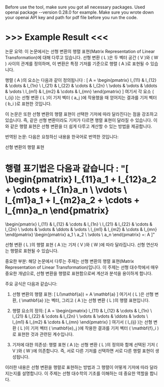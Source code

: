 Before use the tool, make sure you got all necessary packages.
Used openai package --version 0.28.0 for example.
Make sure you wrote down your openai API key and path for pdf file before you run the code.


# >>> Example Result <<< #

논문 요약:
이 논문에서는 선형 변환의 행렬 표현(Matrix Representation of Linear Transformation)에 대해 다루고 있습니다. 선형 변환 \( L \)은 두 벡터 공간 \( V \)와 \( W \) 사이의 관계를 정의하며, 이 변환은 특정 기저를 기준으로 행렬 \( A \)로 표현될 수 있습니다. 

행렬 \( A \)의 요소는 다음과 같이 정의됩니다 :
\[
A = \begin{pmatrix}
l_{11} & l_{12} & \cdots & l_{1n} \\
l_{21} & l_{22} & \cdots & l_{2n} \\
\vdots & \vdots & \ddots & \vdots \\
l_{m1} & l_{m2} & \cdots & l_{mn}
\end{pmatrix}
\]
여기서 각 요소 \( l_{ij} \)는 선형 변환 \( L \)이 기저 벡터 \( a_j \)에 작용했을 때 얻어지는 결과를 기저 벡터 \( b_i \)로 표현한 것입니다. 

이 논문은 또한 선형 변환의 행렬 표현이 선택한 기저에 따라 달라진다는 점을 강조하고 있습니다. 즉, 같은 선형 변환이라도 기저가 다르면 행렬 표현이 달라질 수 있습니다. 이와 같은 행렬 표현은 선형 변환을 더 쉽게 다루고 계산할 수 있는 방법을 제공합니다.

번역된 논문:
다음은 요청하신 내용을 한국어로 번역한 것입니다:

선형 변환의 행렬 표현

행렬 표기법은 다음과 같습니다 :
"\[
\begin{pmatrix}
l_{11}a_1 + l_{12}a_2 + \cdots + l_{1n}a_n \\
\vdots \\
l_{m1}a_1 + l_{m2}a_2 + \cdots + l_{mn}a_n
\end{pmatrix}
=
\begin{pmatrix}
l_{11} & l_{12} & \cdots & l_{1n} \\
l_{21} & l_{22} & \cdots & l_{2n} \\
\vdots & \vdots & \ddots & \vdots \\
l_{m1} & l_{m2} & \cdots & l_{mn}
\end{pmatrix}
\begin{pmatrix}
a_1 \\
a_2 \\
\vdots \\
a_n
\end{pmatrix}
=: A
\]"

선형 변환 \( L \)의 행렬 표현 \( A \)는 기저 \( V \)와 \( W \)에 따라 달라집니다. 선형 연산자는 행렬로 표현될 수 있습니다.

중요한 부분:
해당 논문에서 다루는 주제는 선형 변환의 행렬 표현(Matrix Representation of Linear Transformation)입니다. 이 주제는 선형 대수학에서 매우 중요한 개념으로, 선형 변환을 행렬로 표현함으로써 계산과 분석을 용이하게 합니다.

주요 공식은 다음과 같습니다:

1. 선형 변환의 행렬 표현:
   \[
   L(\mathbf{a}) = A \mathbf{a}
   \]
   여기서 \( L \)은 선형 변환, \( \mathbf{a} \)는 벡터, 그리고 \( A \)는 선형 변환 \( L \)의 행렬 표현입니다.

2. 행렬 요소의 정의:
   \[
   A = \begin{pmatrix}
   l_{11} & l_{12} & \cdots & l_{1n} \\
   l_{21} & l_{22} & \cdots & l_{2n} \\
   \vdots & \vdots & \ddots & \vdots \\
   l_{m1} & l_{m2} & \cdots & l_{mn}
   \end{pmatrix}
   \]
   여기서 \( l_{ij} \)는 선형 변환 \( L \)이 기저 벡터 \( \mathbf{e}_j \)에 작용한 결과를 기저 벡터 \( \mathbf{f}_i \)로 표현한 것과 관련된 계수입니다.

3. 기저에 대한 의존성:
   행렬 표현 \( A \)는 선형 변환 \( L \)의 정의와 함께 선택된 기저 \( V \)와 \( W \)에 의존합니다. 즉, 서로 다른 기저를 선택하면 서로 다른 행렬 표현이 생성됩니다.

이러한 내용은 선형 변환을 행렬로 표현하는 방법과 그 행렬이 어떻게 기저에 따라 달라지는지를 설명합니다. 이 주제는 선형 대수학의 기초를 이해하는 데 중요한 역할을 합니다.
